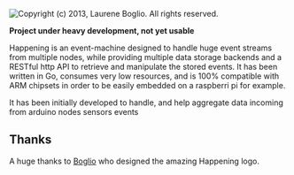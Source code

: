 ![Copyright (c) 2013, Laurene Boglio. All rights reserved.](https://dl.dropboxusercontent.com/u/2497327/happening_logo.svg)


**Project under heavy development, not yet usable**

Happening is an event-machine designed to handle huge event streams from multiple nodes, while providing multiple data storage backends and a RESTful http API to retrieve and manipulate the stored events. It has been written in Go, consumes very low resources, and is 100% compatible with ARM chipsets in order to be easily embedded on a raspberri pi for example.

It has been initially developed to handle, and help aggregate data incoming from arduino nodes sensors events


## Thanks

A huge thanks to [Boglio](http://cargocollective.com/boglio) who designed the amazing Happening logo.
